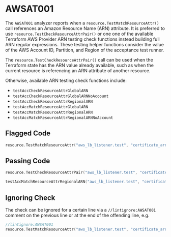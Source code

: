 # AWSAT001

The `AWSAT001` analyzer reports when a `resource.TestMatchResourceAttr()` call references an Amazon
Resource Name (ARN) attribute. It is preferred to use `resource.TestCheckResourceAttrPair()` or one
one of the available Terraform AWS Provider ARN testing check functions instead building full ARN
regular expressions. These testing helper functions consider the value of the AWS Account ID,
Partition, and Region of the acceptance test runner.

The `resource.TestCheckResourceAttrPair()` call can be used when the Terraform state has the ARN
value already available, such as when the current resource is referencing an ARN attribute of
another resource.

Otherwise, available ARN testing check functions include:

- `testAccCheckResourceAttrGlobalARN`
- `testAccCheckResourceAttrGlobalARNNoAccount`
- `testAccCheckResourceAttrRegionalARN`
- `testAccMatchResourceAttrGlobalARN`
- `testAccMatchResourceAttrRegionalARN`
- `testAccMatchResourceAttrRegionalARNNoAccount`

## Flagged Code

```go
resource.TestMatchResourceAttr("aws_lb_listener.test", "certificate_arn", regexp.MustCompile(`^arn:[^:]+:acm:[^:]+:[^:]+:certificate/.+$`))
```

## Passing Code

```go
resource.TestCheckResourceAttrPair("aws_lb_listener.test", "certificate_arn", "aws_acm_certificate.test", "arn")

testAccMatchResourceAttrRegionalARN("aws_lb_listener.test", "certificate_arn", "acm", regexp.MustCompile(`certificate/.+`))
```

## Ignoring Check

The check can be ignored for a certain line via a `//lintignore:AWSAT001` comment on the previous line or at the end of the offending line, e.g.

```go
//lintignore:AWSAT001
resource.TestMatchResourceAttr("aws_lb_listener.test", "certificate_arn", regexp.MustCompile(`^arn:[^:]+:acm:[^:]+:[^:]+:certificate/.+$`))
```
